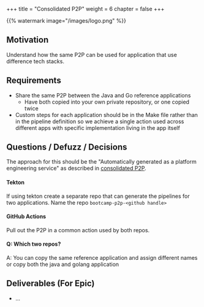 +++
title = "Consolidated P2P"
weight = 6
chapter = false
+++

{{% watermark image="/images/logo.png" %}}

## Motivation

Understand how the same P2P can be used for application that use difference tech stacks.

## Requirements

* Share the same P2P between the Java and Go reference applications 
  * Have both copied into your own private repository, or one copied twice
* Custom steps for each application should be in the Make file rather than in the pipeline definition so we achieve a single action used across different apps with specific implementation living in the app itself

## Questions / Defuzz / Decisions

The approach for this should be the "Automatically generated as a platform engineering service" as described in [consolidated P2P](/core-p2p/p2p-consolidation).

#### Tekton

If using tekton create a separate repo that can generate the pipelines for two applications.
Name the repo `bootcamp-p2p-<github handle>`

#### GitHub Actions

Pull out the P2P in a common action used by both repos.

#### Q: Which two repos? 
A: You can copy the same reference application and assign different names or copy both the java and golang application


## Deliverables (For Epic)

- ... 